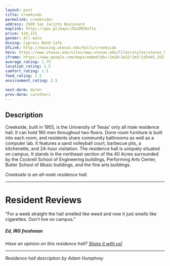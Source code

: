 ```yaml
---
layout: post
title: Creekside
permalink: creekside/
address: 2500 San Jacinto Boulevard
maplink: https://goo.gl/maps/ZQuXM2XwTto
price: $10,223
gender: All-male
dining: Cypress Bend Cafe
UTLink: http://housing.utexas.edu/halls/creekside
hero: https://www.utexas.edu/sites/www.utexas.edu/files/styles/utexas_hero_photo_image/public/hero-photos/maincampus_hero.jpg?itok=i1E3qQY4
iframe: https://www.google.com/maps/embed?pb=!1m18!1m12!1m3!1d3445.1931853803994!2d-97.73561298487597!3d30.28856151395393!2m3!1f0!2f0!3f0!3m2!1i1024!2i768!4f13.1!3m3!1m2!1s0x8644b585286671bd%3A0x62dde5a191bbcedf!2sCreekside+Residence+Hall!5e0!3m2!1sen!2sus!4v1472585127965
average_rating: 1.75
location_rating: 1.5
comfort_rating: 1.5
food_rating: 1.5
environment_rating: 2.5

next-dorm: duren
prev-dorm: carothers
---
```


## Description ##

Creekside, built in 1955, is the University of Texas’ only all male residence hall. It can hold 190 men throughout two floors. Dorm room furniture is built into each room, and residents share community bathrooms as well as a computer lab. It features a sand volleyball court, barbecue pits, a kitchenette, and 24-hour visitation. The residence hall is uniquely situated on campus. It stands in the northeast section of the 40 Acres surrounded by the Cockrell School of Engineering buildings, Performing Arts Center, Butler School of Music buildings, and the fine arts buildings.


*Creekside is an all-male residence hall.*

---

# Resident Reviews #

"For a week straight the hall smelled like weed and now it just smells like cigarettes. Don't live on campus."

##### Ed, IRG freshman #####

_Have an opinion on this residence hall? [Share it with us!](https://goo.gl/forms/2FQQ17t7YAfFhlZT2)_

---

_Residence hall description by Adam Humphrey_
